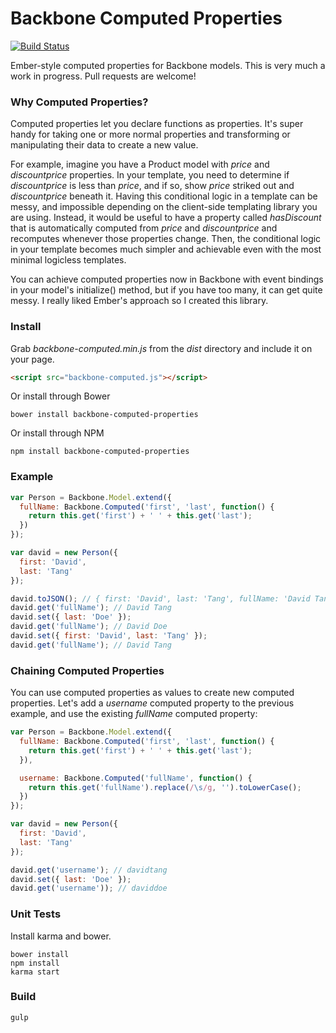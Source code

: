 Backbone Computed Properties
============================

[![Build Status](https://travis-ci.org/skaterdav85/backbone-computed-properties.svg?branch=master)](https://travis-ci.org/skaterdav85/backbone-computed-properties)

Ember-style computed properties for Backbone models. This is very much a work in progress. Pull requests are welcome!

### Why Computed Properties?

Computed properties let you declare functions as properties. It's super handy for taking one or more normal properties and transforming or manipulating their data to create a new value. 

For example, imagine you have a Product model with _price_ and _discountprice_ properties. In your template, you need to determine if _discountprice_ is less than _price_, and if so, show _price_ striked out and _discountprice_ beneath it. Having this conditional logic in a template can be messy, and impossible depending on the client-side templating library you are using. Instead, it would be useful to have a property called _hasDiscount_ that is automatically computed from _price_ and _discountprice_ and recomputes whenever those properties change. Then, the conditional logic in your template becomes much simpler and achievable even with the most minimal logicless templates.

You can achieve computed properties now in Backbone with event bindings in your model's initialize() method, but if you have too many, it can get quite messy. I really liked Ember's approach so I created this library.

### Install

Grab _backbone-computed.min.js_ from the _dist_ directory and include it on your page.

```html
<script src="backbone-computed.js"></script>
```

Or install through Bower

```
bower install backbone-computed-properties
```

Or install through NPM

```
npm install backbone-computed-properties
```

### Example

```js
var Person = Backbone.Model.extend({
  fullName: Backbone.Computed('first', 'last', function() {
    return this.get('first') + ' ' + this.get('last');
  })
});

var david = new Person({
  first: 'David',
  last: 'Tang'
});

david.toJSON(); // { first: 'David', last: 'Tang', fullName: 'David Tang' }
david.get('fullName'); // David Tang
david.set({ last: 'Doe' });
david.get('fullName'); // David Doe
david.set({ first: 'David', last: 'Tang' });
david.get('fullName'); // David Tang
```

### Chaining Computed Properties

You can use computed properties as values to create new computed properties. Let's add a _username_ computed property to the previous example, and use the existing _fullName_ computed property:

```js
var Person = Backbone.Model.extend({
  fullName: Backbone.Computed('first', 'last', function() {
    return this.get('first') + ' ' + this.get('last');
  }),

  username: Backbone.Computed('fullName', function() {
    return this.get('fullName').replace(/\s/g, '').toLowerCase();
  })
});

var david = new Person({
  first: 'David',
  last: 'Tang'
});

david.get('username'); // davidtang
david.set({ last: 'Doe' });
david.get('username')); // daviddoe
```

### Unit Tests

Install karma and bower.

```
bower install
npm install
karma start
```

### Build

```
gulp
```
